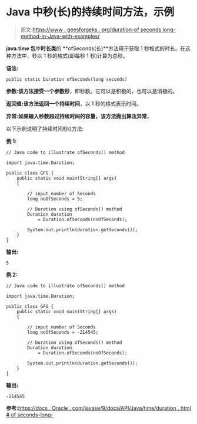 # Java 中秒(长)的持续时间方法，示例

> 原文:[https://www . geesforgeks . org/duration-of seconds long-method-in-Java-with-examples/](https://www.geeksforgeeks.org/duration-ofsecondslong-method-in-java-with-examples/)

**java.time 包**中**时长类**的 **ofSeconds(长)**方法用于获取 1 秒格式的时长。在这种方法中，秒以 1 秒的格式(即每秒 1 秒)计算为总秒。

**语法:**

```
public static Duration ofSeconds(long seconds)

```

**参数:**该方法接受一个参数**秒**，即秒数。它可以是积极的，也可以是消极的。

**返回值:**该方法返回一个**持续时间**，以 1 秒的格式表示时间。

**异常:**如果输入秒数超过持续时间的容量，该方法抛出**算法异常**。

以下示例说明了持续时间秒()方法:

**例 1:**

```
// Java code to illustrate ofSeconds() method

import java.time.Duration;

public class GFG {
    public static void main(String[] args)
    {

        // input number of Seconds
        long noOfSeconds = 5;

        // Duration using ofSeconds() method
        Duration duration
            = Duration.ofSeconds(noOfSeconds);

        System.out.println(duration.getSeconds());
    }
}
```

**输出:**

```
5

```

**例 2:**

```
// Java code to illustrate ofSeconds() method

import java.time.Duration;

public class GFG {
    public static void main(String[] args)
    {

        // input number of Seconds
        long noOfSeconds = -214545;

        // Duration using ofSeconds() method
        Duration duration
            = Duration.ofSeconds(noOfSeconds);

        System.out.println(duration.getSeconds());
    }
}
```

**输出:**

```
-214545

```

**参考:**[https://docs . Oracle . com/javase/9/docs/API/Java/time/duration . html # of seconds-long-](https://docs.oracle.com/javase/9/docs/api/java/time/Duration.html#ofSeconds-long-)
